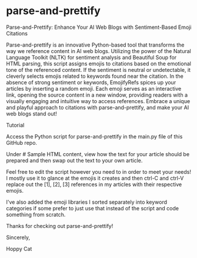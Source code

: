 # parse-and-prettify
Parse-and-Prettify: Enhance Your AI Web Blogs with Sentiment-Based Emoji Citations

Parse-and-prettify is an innovative Python-based tool that transforms the way we reference content in AI web blogs. Utilizing the power of the Natural Language Toolkit (NLTK) for sentiment analysis and Beautiful Soup for HTML parsing, this script assigns emojis to citations based on the emotional tone of the referenced content. If the sentiment is neutral or undetectable, it cleverly selects emojis related to keywords found near the citation. In the absence of strong sentiment or keywords, EmojifyRefs spices up your articles by inserting a random emoji. Each emoji serves as an interactive link, opening the source content in a new window, providing readers with a visually engaging and intuitive way to access references. Embrace a unique and playful approach to citations with parse-and-prettify, and make your AI web blogs stand out!

Tutorial 

Access the Python script for parse-and-prettify in the main.py file of this GitHub repo. 

Under # Sample HTML content, view how the text for your article should be prepared and then swap out the text to your own article. 

Feel free to edit the script however you need to in order to meet your needs! I mostly use it to glance at the emojis it creates and then ctrl-C and ctrl-V replace out the [1], [2], [3] references in my articles with their respective emojis. 

I've also added the emoji libraries I sorted separately into keyword categories if some prefer to just use that instead of the script and code something from scratch. 

Thanks for checking out parse-and-prettify! 

Sincerely, 

Hoppy Cat
